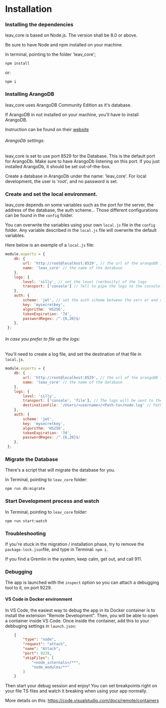 
# Installation

### Installing the dependencies

leav_core is based on Node.js. The version shall be 8.0 or above.

Be sure to have Node and npm installed on your machine.

In terminal, pointing to the folder 'leav_core';

```
npm install
```
or:
```
npm i
```

### Installing ArangoDB

leav_core uses ArangoDB Community Edition as it's database.

If ArangoDB in not installed on your machine, you'll have to install ArangoDB.

Instruction can be found on their [website](https://www.arangodb.com/docs/stable/installation.html)


###### ArangoDb settings:

leav_core is set to use port 8529 for the Database. This is the default port for ArangoDb.
Make sure to have ArangoDb listening on this port. If you just installed ArangoDb, it should be set out-of-the-box.

Create a database in ArangoDb under the name: 'leav_core'.
For local development, the user is 'root', and no password is set.

### Create and set the local environment.

leav_core depends on some variables such as the port for the server, the address of the database, the auth scheme... Those different configurations can be found in the `config` folder.

You can overwrite the variables using your own `local.js` file in the `config` folder. Any variable described in the `local.js` file will overwrite the default variables.

Here below is an exemple of a `local.js` file:

```javascript
module.exports = {
    db: {
        url: 'http://root@localhost:8529', // the url of the arangoDB instance
        name: 'leav_core' // the name of the database
    },
    logs: {
        level: 'silly', // set the level (verbosity) of the logs
        transport: ['console'] // Tell to pipe the logs to the console.
    },
    auth: {
        scheme: 'jwt', // set the auth scheme between the serv er and client app.
        key: 'mysecretkey',
        algorithm: 'HS256',
        tokenExpiration: '7d',
        passwordRegex: /^.{6,20}$/
    },
 };
```

###### In case you prefer to file up the logs:

You'll need to create a log file, and set the destination of that file in `local.js`.

```javascript
module.exports = {
    db: {
        url: 'http://root@localhost:8529', // the url of the arangoDB instance
        name: 'leav_core' // the name of the database
    },
    logs: {
        level: 'silly',
        transport: ['console', 'file'], // The logs will be sent to the console AND a file
        destinationFile: '/Users/<username>/<Path-to>/node.log' // Path to your node.log file
    },
    auth: {
        scheme: 'jwt',
        key: 'mysecretkey',
        algorithm: 'HS256',
        tokenExpiration: '7d',
        passwordRegex: /^.{6,20}$/
    },
 };
```

### Migrate the Database

There's a script that will migrate the database for you.

In Terminal, pointing to `leav_core` folder:
```
npm run db:migrate
```

### Start Development process and watch

In Terminal, pointing to `leav_core` folder:
```
npm run start:watch
```

### Troubleshooting

If you're stuck in the migration / installation phase, try to remove the `package-lock.json`file, and type in Terminal: `npm i`.

If you find a Gremlin in the system, keep calm, get out, and call 911.

### Debugging

The app is launched with the `inspect` option so you can attach a debugging tool to it, on port 9229.

#### VS Code in Docker environment
In VS Code, the easiest way to debug the app in its Docker container is to install the extension "Remote Development".
Then, you will be able to open a container inside VS Code.
Once inside the container, add this to your debbuging settings in `launch.json`:
```json
    {
        "type": "node",
        "request": "attach",
        "name": "Attach",
        "port": 9229,
        "skipFiles": [
            "<node_internals>/**",
            "node_modules/**"
        ]
    }
```
Then start your debug session and enjoy! You can set breakpoints right on your file TS files and watch it breaking when using your app normally.

More details on this: https://code.visualstudio.com/docs/remote/containers